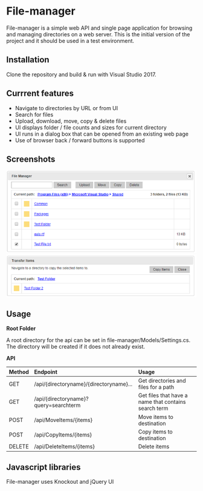 # File-manager
File-manager is a simple web API and single page application for browsing and managing directories on a web server. This is the initial version of the project and it should be used in a test environment. 

## Installation
Clone the repository and build & run with Visual Studio 2017.
  
## Currrent features
* Navigate to directories by URL or from UI
* Search for files
* Upload, download, move, copy & delete files
* UI displays folder / file counts and sizes for current directory
* UI runs in a dialog box that can be opened from an existing web page
* Use of browser back / forward buttons is supported

## Screenshots
  ![manager screenshot](/screenshots/manager.PNG?raw=true)
  ![transfer screenshot](/screenshots/transfer.PNG?raw=true)
  
## Usage
__Root Folder__

A root directory for the api can be set in file-manager/Models/Settings.cs. The directory will be created if it does not already exist.

__API__

| Method        | Endpoint                                | Usage                                                |
| :------------ | :-------------------------------------- | :--------------------------------------------------- |
| GET   	      | /api/{directoryname}/{directoryname}... | Get directories and files for a path                 |
| GET           | /api/{directoryname}?query=searchterm   | Get files that have a name that contains search term |
| POST          | /api/MoveItems/{items}                  | Move items to destination                            |
| POST          | /api/CopyItems/{items}	                | Copy items to destination                            |
| DELETE        | /api/DeleteItems/{items}                | Delete items                                         |

## Javascript libraries
File-manager uses Knockout and jQuery UI
